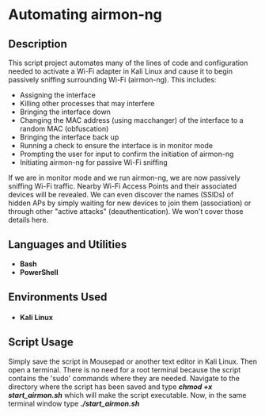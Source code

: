 # Automating airmon-ng

<!--[Here is the script](https://github.com/blaine-geiger/automate-airmon/blob/3ad9ea8e4f90689b05adba1e046b33a0443ecb06/start_airmon.sh)-->

## Description
This script project automates many of the lines of code and configuration needed to activate a Wi-Fi adapter in Kali Linux and cause it to begin passively sniffing surrounding Wi-Fi (airmon-ng).
This includes:
- Assigning the interface
- Killing other processes that may interfere
- Bringing the interface down
- Changing the MAC address (using macchanger) of the interface to a random MAC (obfuscation)
- Bringing the interface back up
- Running a check to ensure the interface is in monitor mode
- Prompting the user for input to confirm the initiation of airmon-ng
- Initiating airmon-ng for passive Wi-Fi sniffing

If we are in monitor mode and we run airmon-ng, we are now passively sniffing Wi-Fi traffic. Nearby Wi-Fi Access Points and their associated devices will be revealed. We can even discover the names (SSIDs) 
of hidden APs by simply waiting for new devices to join them (association) or through other "active attacks" (deauthentication). We won't cover those details here.

## Languages and Utilities

- <b>Bash</b>
- <b>PowerShell</b> 

## Environments Used

- #### Kali Linux

## Script Usage

Simply save the script in Mousepad or another text editor in Kali Linux. Then open a terminal. There is no need for a root terminal because the script contains the 'sudo' commands where they are
needed. Navigate to the directory where the script has been saved and type <b><i>chmod +x start_airmon.sh</i></b>  which will make the script executable. Now, in the same terminal window type <b><i> ./start_airmon.sh</i></b>



<!--
 ```diff
- text in red
+ text in green
! text in orange
# text in gray
@@ text in purple (and bold)@@
```
--!>
